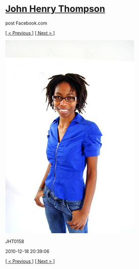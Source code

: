 # [John Henry Thompson](../README.md)
post Facebook.com

[[ < Previous ]](2010-12-18-22.md) [[ Next > ]](2010-12-18-24.md)

[![](../media/2010-12-18/Fam-2010-JHT0158.jpg)](../README.md)

JHT0158

2010-12-18 20:39:06

[[ < Previous ]](2010-12-18-22.md) [[ Next > ]](2010-12-18-24.md)